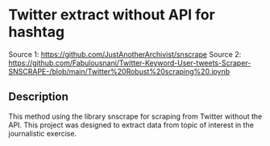 # Twitter extract without API for hashtag
Source 1: https://github.com/JustAnotherArchivist/snscrape
Source 2: https://github.com/Fabulousnani/Twitter-Keyword-User-tweets-Scraper-SNSCRAPE-/blob/main/Twitter%20Robust%20scraping%20.ipynb

## Description
This method using the library snscrape for scraping from Twitter without the API. This project was designed to extract data from topic of interest in the journalistic exercise.
